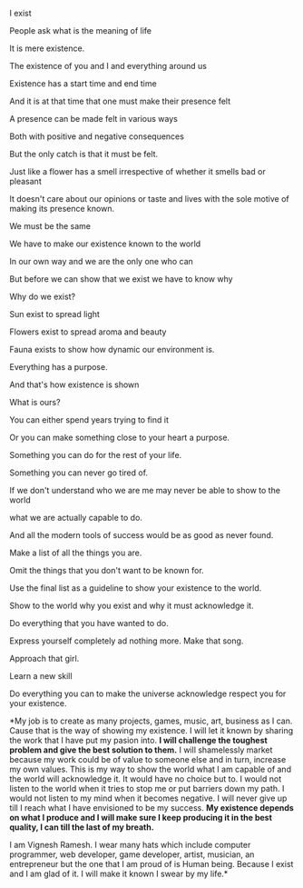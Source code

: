 
I exist

People ask what is the meaning of life

It is mere existence.

The existence of you and I and everything around us

Existence has a start time and end time

And it is at that time that one must make their presence felt 

A presence can be made felt in various ways 

Both with positive and negative consequences 

But the only catch is that it must be felt. 

Just  like a flower has a smell irrespective of whether it smells bad or pleasant

It doesn't care about our opinions or taste and lives with the sole motive of making its presence known.

We must be the same 

We have to make our existence known to the world

In our own way and we are the only one who can

But before we can show that we exist we have to know why

Why do we exist?

Sun exist to spread light

Flowers exist to spread aroma and beauty

Fauna exists to show how dynamic our environment is.

Everything has a purpose. 

And that's how existence is shown

What is ours?

You can either spend years trying to find it

Or you can make something close to your heart a purpose.

Something you can do for the rest of your life.

Something you can never go tired of.

If we don't understand who we are me may never be able to show to the world 

what we are actually capable to do.

And all the modern tools of success would be as good as never found.


Make a list of all the things you are.

Omit the things that you don't want to be known for. 

Use the final list as a guideline to show your existence to the world. 

Show to the world why you exist and why it must acknowledge it.


Do everything that you have wanted to do. 

Express yourself completely ad nothing more. 
Make that song. 

Approach that girl. 

Learn a new skill

Do everything you can to make the universe acknowledge respect you for your existence.


*My job is to create as many projects, games, music, art, business as I can. Cause that is the way of showing my existence. I will let it
known by sharing the work that I have put my pasion into. __I will challenge the toughest problem and give the best solution to them.__
I will shamelessly market because my work could be of value to someone else and in turn, increase my own values.
This is my way to show the world what I am capable of and the world will acknowledge it. It would have no choice but to.
I would not listen to the world when it tries to stop me or put barriers down my path. I would not listen to my mind when it becomes negative. I will never give up till I reach what I have envisioned to be my success.
__My existence depends on what I produce and I will make sure I keep producing it in the best quality, I can till the last of my breath.__

I am Vignesh Ramesh. I wear many hats which include computer programmer, web developer, game developer, artist, musician, an entrepreneur
but the one that I am proud of is Human being. Because I exist and I am glad of it. I will make it known I swear by my life.*

